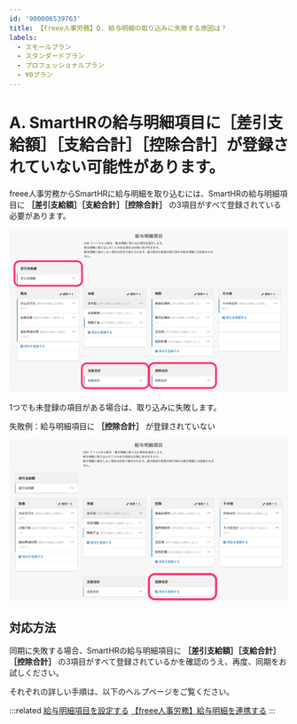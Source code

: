 ```yaml
---
id: '900006539763'
title: 【freee人事労務】Q. 給与明細の取り込みに失敗する原因は？
labels:
  - スモールプラン
  - スタンダードプラン
  - プロフェッショナルプラン
  - ¥0プラン
---
```

# A. SmartHRの給与明細項目に［差引支給額］［支給合計］［控除合計］が登録されていない可能性があります。

freee人事労務からSmartHRに給与明細を取り込むには、SmartHRの給与明細項目に **［差引支給額］［支給合計］［控除合計］** の3項目がすべて登録されている必要があります。

![_________SmartHR____________.png](./00__________SmartHR____________.png)

1つでも未登録の項目がある場合は、取り込みに失敗します。

失敗例：給与明細項目に **［控除合計］** が登録されていない

![](./01__________SmartHR____________.png)

## 対応方法

同期に失敗する場合、SmartHRの給与明細項目に **［差引支給額］［支給合計］［控除合計］** の3項目がすべて登録されているかを確認のうえ、再度、同期をお試しください。

それぞれの詳しい手順は、以下のヘルプページをご覧ください。

:::related
[給与明細項目を設定する](https://knowledge.smarthr.jp/hc/ja/articles/360026265193)
[【freee](https://knowledge.smarthr.jp/hc/ja/articles/360049679094)[人事労務](https://knowledge.smarthr.jp/hc/ja/articles/360049679094)[】給与明細を連携する](https://knowledge.smarthr.jp/hc/ja/articles/360049679094)
:::
